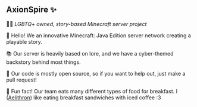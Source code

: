## AxionSpire ✨
🏳️‍🌈 *LGBTQ+ owned, story-based Minecraft server project*

👋 Hello! We an innovative Minecraft: Java Edition server network creating a playable story.

📚 Our server is heavily based on lore, and we have a cyber-themed backstory behind most things.

🤝 Our code is mostly open source, so if you want to help out, just make a pull request!

🥞 Fun fact! Our team eats many different types of food for breakfast. I ([Aelithron](https://github.com/aelithron)) like eating breakfast sandwiches with iced coffee :3
